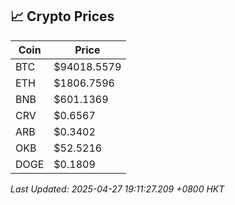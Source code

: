 ## 📈 Crypto Prices

| Coin | Price |
| ---- | ----- |
| BTC | $94018.5579 |
| ETH | $1806.7596 |
| BNB | $601.1369 |
| CRV | $0.6567 |
| ARB | $0.3402 |
| OKB | $52.5216 |
| DOGE | $0.1809 |

_Last Updated: 2025-04-27 19:11:27.209 +0800 HKT_